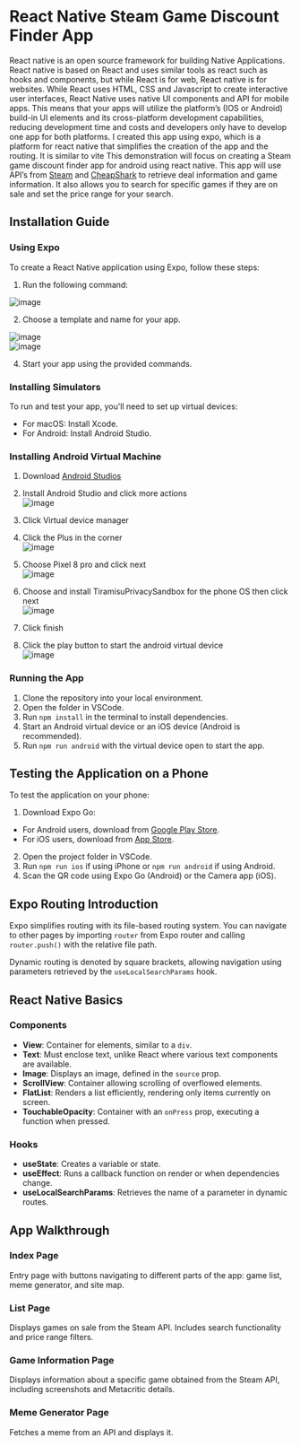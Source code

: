 # React Native Steam Game Discount Finder App

React native is an open source framework for building Native Applications. React native is based on React and uses similar tools as react such as hooks and components, but while React is for web, React native is for websites. While React uses HTML, CSS and Javascript to create interactive user interfaces, React Native uses native UI components and API for mobile apps. This means that your apps will utilize the platform’s (IOS or Android) build-in UI elements and its cross-platform development capabilities, reducing development time and costs and developers only have to develop one app for both platforms. I created this app using expo, which is a platform for react native that simplifies the creation of the app and the routing. It is similar to vite
This demonstration will focus on creating a Steam game discount finder app for android using react native. This app will use API’s from [Steam](https://steamcommunity.com/dev) and [CheapShark](https://apidocs.cheapshark.com) to retrieve deal information and game information. It also allows you to search for specific games if they are on sale and set the price range for your search. 

## Installation Guide

### Using Expo

To create a React Native application using Expo, follow these steps:

1. Run the following command:
   <br>
   
![image](https://github.com/UOA-CS732-SE750-Students-2024/cs732-assignment-Aldenmaiyor1/assets/140029118/bc75b8ed-b7bd-4363-9ce4-af8336d63157)

2. Choose a template and name for your app.
   <br>

![image](https://github.com/UOA-CS732-SE750-Students-2024/cs732-assignment-Aldenmaiyor1/assets/140029118/7b31ae1d-4fca-4c16-a098-fefd8f1720f4)
<br>
![image](https://github.com/UOA-CS732-SE750-Students-2024/cs732-assignment-Aldenmaiyor1/assets/140029118/25ea7d24-0b90-4ac2-8261-746600862cec)


4. Start your app using the provided commands.

### Installing Simulators

To run and test your app, you'll need to set up virtual devices:

- For macOS: Install Xcode.
- For Android: Install Android Studio.

### Installing Android Virtual Machine
1.	Download [Android Studios](https://developer.android.com/studio)
2.	Install Android Studio and click more actions <br> ![image](https://github.com/UOA-CS732-SE750-Students-2024/cs732-assignment-Aldenmaiyor1/assets/140029118/544ad41f-2801-4030-85e2-ff0870850422)

3.	Click Virtual device manager 
4.	Click the Plus in the corner <br>![image](https://github.com/UOA-CS732-SE750-Students-2024/cs732-assignment-Aldenmaiyor1/assets/140029118/202b5c04-a154-49e1-8843-25b512d56cc3)

5.	Choose Pixel 8 pro and click next <br>![image](https://github.com/UOA-CS732-SE750-Students-2024/cs732-assignment-Aldenmaiyor1/assets/140029118/68259854-6002-40cb-9e2f-34561f9a006f)

6.	Choose and install TiramisuPrivacySandbox for the phone OS then click next  <br> ![image](https://github.com/UOA-CS732-SE750-Students-2024/cs732-assignment-Aldenmaiyor1/assets/140029118/a1f3a52e-4879-4869-a40f-206f4177372f)

7.	Click finish 
8.	Click the play button to start the android virtual device <br> ![image](https://github.com/UOA-CS732-SE750-Students-2024/cs732-assignment-Aldenmaiyor1/assets/140029118/86876234-dc29-4f4f-b897-3c3aff1f38ee)



### Running the App

1. Clone the repository into your local environment.
2. Open the folder in VSCode.
3. Run `npm install` in the terminal to install dependencies.
4. Start an Android virtual device or an iOS device (Android is recommended).
5. Run `npm run android` with the virtual device open to start the app.

## Testing the Application on a Phone

To test the application on your phone:

1. Download Expo Go:
- For Android users, download from [Google Play Store](https://play.google.com/store/apps/details?id=host.exp.exponent&hl=en&gl=US).
- For iOS users, download from [App Store](https://apps.apple.com/us/app/expo-go/id982107779).
2. Open the project folder in VSCode.
3. Run `npm run ios` if using iPhone or `npm run android` if using Android.
4. Scan the QR code using Expo Go (Android) or the Camera app (iOS).

## Expo Routing Introduction

Expo simplifies routing with its file-based routing system. You can navigate to other pages by importing `router` from Expo router and calling `router.push()` with the relative file path.

Dynamic routing is denoted by square brackets, allowing navigation using parameters retrieved by the `useLocalSearchParams` hook.

## React Native Basics

### Components

- **View**: Container for elements, similar to a `div`.
- **Text**: Must enclose text, unlike React where various text components are available.
- **Image**: Displays an image, defined in the `source` prop.
- **ScrollView**: Container allowing scrolling of overflowed elements.
- **FlatList**: Renders a list efficiently, rendering only items currently on screen.
- **TouchableOpacity**: Container with an `onPress` prop, executing a function when pressed.

### Hooks

- **useState**: Creates a variable or state.
- **useEffect**: Runs a callback function on render or when dependencies change.
- **useLocalSearchParams**: Retrieves the name of a parameter in dynamic routes.

## App Walkthrough

### Index Page

Entry page with buttons navigating to different parts of the app: game list, meme generator, and site map.

### List Page

Displays games on sale from the Steam API. Includes search functionality and price range filters.

### Game Information Page

Displays information about a specific game obtained from the Steam API, including screenshots and Metacritic details.

### Meme Generator Page

Fetches a meme from an API and displays it.

